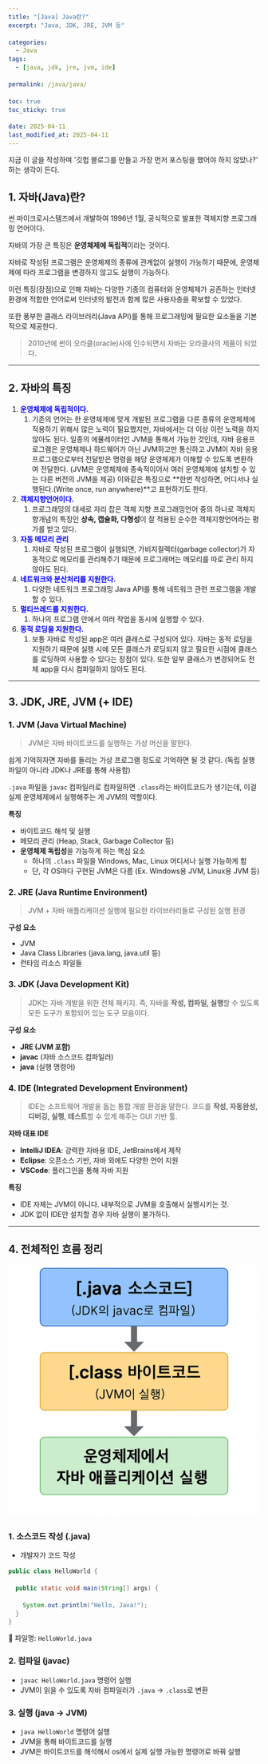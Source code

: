 ```yaml
---
title: "[Java] Java란?"
excerpt: "Java, JDK, JRE, JVM 등"

categories:
  - Java
tags:
  - [java, jdk, jre, jvm, ide]

permalink: /java/java/

toc: true
toc_sticky: true

date: 2025-04-11
last_modified_at: 2025-04-11
---
```


지금 이 글을 작성하며 '깃헙 블로그를 만들고 가장 먼저 포스팅을 했어야 하지 않았나?' 하는 생각이 든다.

## 1. 자바(Java)란?

썬 마이크로시스템즈에서 개발하여 1996년 1월, 공식적으로 발표한 객체지향 프로그래밍 언어이다.

자바의 가장 큰 특징은 **운영체제에 독립적**이라는 것이다.

자바로 작성된 프로그램은 운영체제의 종류에 관계없이 실행이 가능하기 때문에, 운영체제에 따라 프로그램을 변경하지 않고도 실행이 가능하다.

이런 특징(장점)으로 인해 자바는 다양한 기종의 컴퓨터와 운영체제가 공존하는 인터넷 환경에 적합한 언어로써 인터넷의 발전과 함께 많은 사용자층을 확보할 수 있었다.

또한 풍부한 클래스 라이브러리(Java API)를 통해 프로그래밍에 필요한 요소들을 기본적으로 제공한다.

>2010년에 썬이 오라클(oracle)사에 인수되면서 자바는 오라클사의 제품이 되었다.

<hr>

## 2. 자바의 특징

1. **<font color="blue">운영체제에 독립적이다.</font>**
   1. 기존의 언어는 한 운영체제에 맞게 개발된 프로그램을 다른 종류의 운영체제에 적용하기 위해서 많은 노력이 필요했지만, 자바에서는 더 이상 이런 노력을 하지 않아도 된다. 일종의 에뮬레이터인 JVM을 통해서 가능한 것인데, 자바 응용프로그램은 운영체제나 하드웨어가 아닌 JVM하고만 통신하고 JVM이 자바 응용프로그램으로부터 전달받은 명령을 해당 운영체제가 이해할 수 있도록 변환하여 전달한다. (JVM은 운영체제에 종속적이어서 여러 운영체제에 설치할 수 있는 다른 버전의 JVM을 제공) 이와같은 특징으로 **한번 작성하면, 어디서나 실행된다.(Write once, run anywhere)**고 표현하기도 한다.
2. **<font color="blue">객체지향언어이다.</font>**
   1. 프로그래밍의 대세로 자리 잡은 객체 지향 프로그래밍언어 중의 하나로 객체지향개념의 특징인 **상속, 캡슐화, 다형성**이 잘 적용된 순수한 객체지향언어라는 평가를 받고 있다.
3. **<font color="blue">자동 메모리 관리</font>**
   1. 자바로 작성된 프로그램이 실행되면, 가비지컬렉터(garbage collector)가 자동적으로 메모리를 관리해주기 때문에 프로그래머는 메모리를 따로 관리 하지 않아도 된다.
4. **<font color="blue">네트워크와 분산처리를 지원한다.</font>**
   1. 다양한 네트워크 프로그래밍 Java API를 통해 네트워크 관련 프로그램을 개발할 수 있다.
5. **<font color="blue">멀티쓰레드를 지원한다.</font>**
   1. 하나의 프로그램 안에서 여러 작업을 동시에 실행할 수 있다.
6. **<font color="blue">동적 로딩을 지원한다.</font>**
   1. 보통 자바로 작성된 app은 여러 클래스로 구성되어 있다. 자바는 동적 로딩을 지원하기 때문에 실행 시에 모든 클래스가 로딩되지 않고 필요한 시점에 클래스를 로딩하여 사용할 수 있다는 장점이 있다. 또한 일부 클래스가 변경되어도 전체 app을 다시 컴파일하지 않아도 된다.

<hr>

## 3. JDK, JRE, JVM (+ IDE)

### 1. JVM (Java Virtual Machine)

>JVM은 자바 바이트코드를 실행하는 가상 머신을 말한다.

쉽게 기억하자면 자바를 돌리는 가상 프로그램 정도로 기억하면 될 것 같다. (독립 실행 파일이 아니라 JDK나 JRE를 통해 사용함)

`.java` 파일을 `javac` 컴파일러로 컴파일하면 `.class`라는 바이트코드가 생기는데, 이걸 실제 운영체제에서 실행해주는 게 JVM의 역할이다.

**특징**
- 바이트코드 해석 및 실행
- 메모리 관리 (Heap, Stack, Garbage Collector 등)
- **운영체제 독립성**을 가능하게 하는 핵심 요소
  - 하나의 `.class` 파일을 Windows, Mac, Linux 어디서나 실행 가능하게 함
  - 단, 각 OS마다 구현된 JVM은 다름 (Ex. Windows용 JVM, Linux용 JVM 등)

### 2. JRE (Java Runtime Environment)

>JVM + 자바 애플리케이션 실행에 필요한 라이브러리들로 구성된 실행 환경

**구성 요소**
- JVM
- Java Class Libraries (java.lang, java.util 등)
- 런타임 리소스 파일들

### 3. JDK (Java Development Kit)

>JDK는 자바 개발을 위한 전체 패키지. 즉, 자바를 **작성, 컴파일, 실행**할 수 있도록 모든 도구가 포함되어 있는 도구 모음이다.

**구성 요소**
- **JRE (JVM 포함)**  
- **javac** (자바 소스코드 컴파일러)
- **java** (실행 명령어)

### 4. IDE (Integrated Development Environment)

>IDE는 소프트웨어 개발을 돕는 통합 개발 환경을 말한다. 코드를 **작성, 자동완성, 디버깅, 실행, 테스트**할 수 있게 해주는 GUI 기반 툴.

**자바 대표 IDE**
- **IntelliJ IDEA**: 강력한 자바용 IDE, JetBrains에서 제작
- **Eclipse**: 오픈소스 기반, 자바 외에도 다양한 언어 지원
- **VSCode**: 플러그인을 통해 자바 지원

**특징**
- IDE 자체는 JVM이 아니다. 내부적으로 JVM을 호출해서 실행시키는 것.
- JDK 없이 IDE만 설치할 경우 자바 실행이 불가하다.

<hr>

## 4. 전체적인 흐름 정리

![java흐름](/assets/images/posts_img/java/java.png)

### 1. 소스코드 작성 (.java)

- 개발자가 코드 작성 

```java
public class HelloWorld {

  public static void main(String[] args) {

    System.out.println("Hello, Java!");
  }
}
```

📁 파일명: `HelloWorld.java`

### 2. 컴파일 (javac)

- `javac HelloWorld.java` 명령어 실행
- JVM이 읽을 수 있도록 자바 컴파일러가 `.java` → `.class`로 변환

### 3. 실행 (java → JVM)

- `java HelloWorld` 명령어 실행  
- JVM을 통해 바이트코드를 실행
- JVM은 바이트코드를 해석해서 os에서 실제 실행 가능한 명령어로 바꿔 실행
